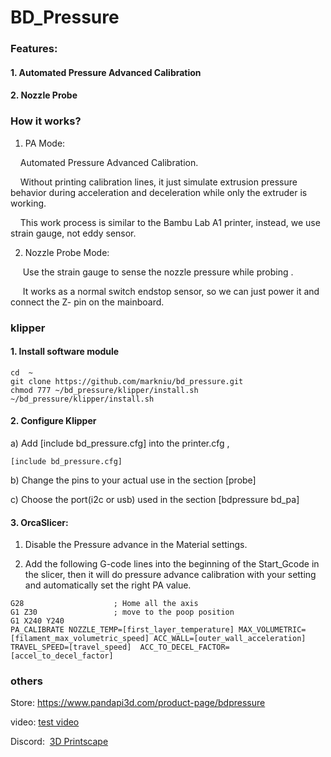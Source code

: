 # BD_Pressure

### Features:

#### 1. Automated Pressure Advanced Calibration

#### 2. Nozzle Probe


### How it works?

1. PA Mode:

    Automated Pressure Advanced Calibration.

    Without printing calibration lines, it just simulate extrusion pressure behavior during acceleration and deceleration while only the extruder is working.

    This work process is similar to the Bambu Lab A1 printer, instead, we use  strain gauge, not eddy sensor.

2. Nozzle Probe Mode: 

     Use the strain gauge to sense the nozzle pressure while probing .

     It works as a normal switch endstop sensor, so we can just power it and connect the Z- pin on the mainboard. 


### klipper 

#### 1. Install software module
```
cd  ~
git clone https://github.com/markniu/bd_pressure.git
chmod 777 ~/bd_pressure/klipper/install.sh
~/bd_pressure/klipper/install.sh
```

#### 2. Configure Klipper

a) Add [include bd_pressure.cfg] into the printer.cfg , 
```
[include bd_pressure.cfg]
```
b) Change the pins to your actual use in the section [probe] 

c) Choose the port(i2c or usb) used in the section [bdpressure bd_pa]

#### 3. OrcaSlicer:

1. Disable the Pressure advance in the Material settings.

2. Add the following G-code lines into the beginning of the Start_Gcode in the slicer, then it will do pressure advance calibration with your setting and automatically set the right PA value. 
```
G28                    ; Home all the axis
G1 Z30                 ; move to the poop position
G1 X240 Y240   
PA_CALIBRATE NOZZLE_TEMP=[first_layer_temperature] MAX_VOLUMETRIC=[filament_max_volumetric_speed] ACC_WALL=[outer_wall_acceleration]  TRAVEL_SPEED=[travel_speed]  ACC_TO_DECEL_FACTOR=[accel_to_decel_factor]
```


### others
Store: https://www.pandapi3d.com/product-page/bdpressure

video: [test video](https://youtu.be/zLuWcR-ahno)

Discord:  [3D Printscape](https://discord.com/channels/804253067784355863/1403863863367176312)
